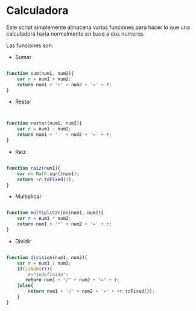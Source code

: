 # Calculadora

Este script simplemente almacena varias funciones para hacer lo que una calculadora haria normalmente en base a dos numeros.

Las funciones son:

+ Sumar
```Javascript

function sum(num1, num2){
    var r = num1 + num2;
    return num1 + '+' + num2 + '=' + r;
}

```

+ Restar
```Javascript


function restar(num1, num2){
    var r = num1 - num2;
    return num1 + '-' + num2 + '=' + r;
}

```

+ Raiz
```Javascript

function raiz(num1){
    var r= Math.sqrt(num1);
    return +r.toFixed(3);
}

```

+ Multiplicar
```Javascript

function multiplicacion(num1, num2){
    var r = num1 * num2;
    return num1 + '*' + num2 + '=' + r;
}

```

+ Dividir

```Javascript

function division(num1, num2){
    var r = num1 / num2;
    if(isNaN(r)){
        r="indefinido";
       return num1 + "/" + num2 + "=" + r;
    }else{
        return num1 + '/' + num2 + '=' + +r.toFixed(3);
    }
}

```